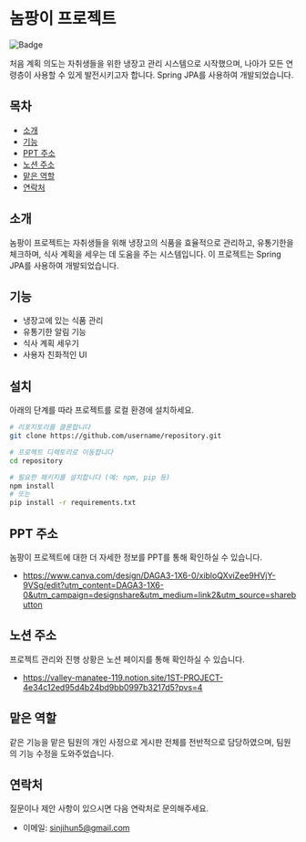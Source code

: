 # 놈팡이 프로젝트

![Badge](https://img.shields.io/badge/Version-1.0.0-brightgreen)

처음 계획 의도는 자취생들을 위한 냉장고 관리 시스템으로 시작했으며, 나아가 모든 연령층이 사용할 수 있게 발전시키고자 합니다. Spring JPA를 사용하여 개발되었습니다.

## 목차
- [소개](#소개)
- [기능](#기능)
- [PPT 주소](#ppt-주소)
- [노션 주소](#노션-주소)
- [맡은 역할](#맡은-역할)
- [연락처](#연락처)

## 소개
놈팡이 프로젝트는 자취생들을 위해 냉장고의 식품을 효율적으로 관리하고, 유통기한을 체크하며, 식사 계획을 세우는 데 도움을 주는 시스템입니다. 이 프로젝트는 Spring JPA를 사용하여 개발되었습니다.

## 기능
- 냉장고에 있는 식품 관리
- 유통기한 알림 기능
- 식사 계획 세우기
- 사용자 친화적인 UI

## 설치
아래의 단계를 따라 프로젝트를 로컬 환경에 설치하세요.

```bash
# 리포지토리를 클론합니다
git clone https://github.com/username/repository.git

# 프로젝트 디렉토리로 이동합니다
cd repository

# 필요한 패키지를 설치합니다 (예: npm, pip 등)
npm install
# 또는
pip install -r requirements.txt
```

## PPT 주소
놈팡이 프로젝트에 대한 더 자세한 정보를 PPT를 통해 확인하실 수 있습니다.

   - https://www.canva.com/design/DAGA3-1X6-0/xibloQXviZee9HVjY-9VSg/edit?utm_content=DAGA3-1X6-0&utm_campaign=designshare&utm_medium=link2&utm_source=sharebutton

## 노션 주소
프로젝트 관리와 진행 상황은 노션 페이지를 통해 확인하실 수 있습니다.

  - https://valley-manatee-119.notion.site/1ST-PROJECT-4e34c12ed95d4b24bd9bb0997b3217d5?pvs=4

## 맡은 역할
같은 기능을 맡은 팀원의 개인 사정으로 게시판 전체를 전반적으로 담당하였으며, 팀원의 기능 수정을 도와주었습니다.


## 연락처
질문이나 제안 사항이 있으시면 다음 연락처로 문의해주세요.

  - 이메일: sinjihun5@gmail.com
